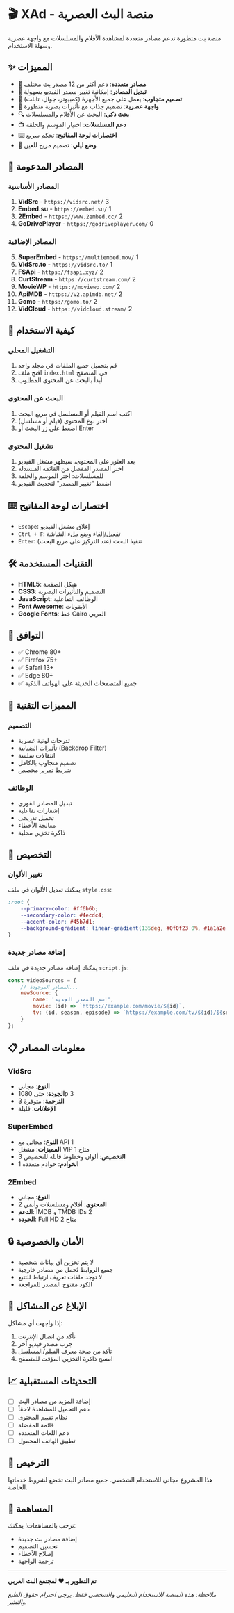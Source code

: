 # 🎬 XAd - منصة البث العصرية

منصة بث متطورة تدعم مصادر متعددة لمشاهدة الأفلام والمسلسلات مع واجهة عصرية وسهلة الاستخدام.

## ✨ المميزات

- 🎯 **مصادر متعددة**: دعم أكثر من 12 مصدر بث مختلف
- 🔄 **تبديل المصادر**: إمكانية تغيير مصدر الفيديو بسهولة
- 📱 **تصميم متجاوب**: يعمل على جميع الأجهزة (كمبيوتر، جوال، تابلت)
- 🎨 **واجهة عصرية**: تصميم جذاب مع تأثيرات بصرية متطورة
- 🔍 **بحث ذكي**: البحث عن الأفلام والمسلسلات
- 📺 **دعم المسلسلات**: اختيار الموسم والحلقة
- ⌨️ **اختصارات لوحة المفاتيح**: تحكم سريع
- 🌙 **وضع ليلي**: تصميم مريح للعين

## 🎥 المصادر المدعومة

### المصادر الأساسية
1. **VidSrc** - `https://vidsrc.net/` <mcreference link="https://vidsrc.net/" index="3">3</mcreference>
2. **Embed.su** - `https://embed.su/` <mcreference link="https://embed.su/" index="1">1</mcreference>
3. **2Embed** - `https://www.2embed.cc/` <mcreference link="https://www.2embed.cc/" index="2">2</mcreference>
4. **GoDrivePlayer** - `https://godriveplayer.com/` <mcreference link="https://godriveplayer.com/" index="0">0</mcreference>

### المصادر الإضافية
5. **SuperEmbed** - `https://multiembed.mov/` <mcreference link="https://www.superembed.stream/" index="1">1</mcreference>
6. **VidSrc.to** - `https://vidsrc.to/` <mcreference link="https://vidsrc.to/" index="1">1</mcreference>
7. **FSApi** - `https://fsapi.xyz/` <mcreference link="https://github.com/AdvithGopinath/LetMeWatch/issues/4" index="2">2</mcreference>
8. **CurtStream** - `https://curtstream.com/` <mcreference link="https://github.com/AdvithGopinath/LetMeWatch/issues/4" index="2">2</mcreference>
9. **MovieWP** - `https://moviewp.com/` <mcreference link="https://github.com/AdvithGopinath/LetMeWatch/issues/4" index="2">2</mcreference>
10. **ApiMDB** - `https://v2.apimdb.net/` <mcreference link="https://github.com/AdvithGopinath/LetMeWatch/issues/4" index="2">2</mcreference>
11. **Gomo** - `https://gomo.to/` <mcreference link="https://github.com/AdvithGopinath/LetMeWatch/issues/4" index="2">2</mcreference>
12. **VidCloud** - `https://vidcloud.stream/` <mcreference link="https://github.com/AdvithGopinath/LetMeWatch/issues/4" index="2">2</mcreference>

## 🚀 كيفية الاستخدام

### التشغيل المحلي
1. قم بتحميل جميع الملفات في مجلد واحد
2. افتح ملف `index.html` في المتصفح
3. ابدأ بالبحث عن المحتوى المطلوب

### البحث عن المحتوى
1. اكتب اسم الفيلم أو المسلسل في مربع البحث
2. اختر نوع المحتوى (فيلم أو مسلسل)
3. اضغط على زر البحث أو Enter

### تشغيل المحتوى
1. بعد العثور على المحتوى، سيظهر مشغل الفيديو
2. اختر المصدر المفضل من القائمة المنسدلة
3. للمسلسلات: اختر الموسم والحلقة
4. اضغط "تغيير المصدر" لتحديث الفيديو

## ⌨️ اختصارات لوحة المفاتيح

- `Escape`: إغلاق مشغل الفيديو
- `Ctrl + F`: تفعيل/إلغاء وضع ملء الشاشة
- `Enter`: تنفيذ البحث (عند التركيز على مربع البحث)

## 🛠️ التقنيات المستخدمة

- **HTML5**: هيكل الصفحة
- **CSS3**: التصميم والتأثيرات البصرية
- **JavaScript**: الوظائف التفاعلية
- **Font Awesome**: الأيقونات
- **Google Fonts**: خط Cairo العربي

## 📱 التوافق

- ✅ Chrome 80+
- ✅ Firefox 75+
- ✅ Safari 13+
- ✅ Edge 80+
- ✅ جميع المتصفحات الحديثة على الهواتف الذكية

## 🎨 المميزات التقنية

### التصميم
- تدرجات لونية عصرية
- تأثيرات الضبابية (Backdrop Filter)
- انتقالات سلسة
- تصميم متجاوب بالكامل
- شريط تمرير مخصص

### الوظائف
- تبديل المصادر الفوري
- إشعارات تفاعلية
- تحميل تدريجي
- معالجة الأخطاء
- ذاكرة تخزين محلية

## 🔧 التخصيص

### تغيير الألوان
يمكنك تعديل الألوان في ملف `style.css`:

```css
:root {
    --primary-color: #ff6b6b;
    --secondary-color: #4ecdc4;
    --accent-color: #45b7d1;
    --background-gradient: linear-gradient(135deg, #0f0f23 0%, #1a1a2e 50%, #16213e 100%);
}
```

### إضافة مصادر جديدة
يمكنك إضافة مصادر جديدة في ملف `script.js`:

```javascript
const videoSources = {
    // المصادر الموجودة...
    newSource: {
        name: 'اسم المصدر الجديد',
        movie: (id) => `https://example.com/movie/${id}`,
        tv: (id, season, episode) => `https://example.com/tv/${id}/${season}/${episode}`
    }
};
```

## 📋 معلومات المصادر

### VidSrc
- **النوع**: مجاني
- **الجودة**: حتى 1080p <mcreference link="https://vidsrc.net/" index="3">3</mcreference>
- **الترجمة**: متوفرة <mcreference link="https://vidsrc.net/" index="3">3</mcreference>
- **الإعلانات**: قليلة

### SuperEmbed
- **النوع**: مجاني مع API <mcreference link="https://www.superembed.stream/" index="1">1</mcreference>
- **المميزات**: مشغل VIP متاح <mcreference link="https://www.superembed.stream/" index="1">1</mcreference>
- **التخصيص**: ألوان وخطوط قابلة للتخصيص <mcreference link="https://github.com/AdvithGopinath/LetMeWatch/issues/4" index="3">3</mcreference>
- **الخوادم**: خوادم متعددة <mcreference link="https://www.superembed.stream/" index="1">1</mcreference>

### 2Embed
- **النوع**: مجاني
- **المحتوى**: أفلام ومسلسلات وأنمي <mcreference link="https://www.2embed.cc/" index="2">2</mcreference>
- **الدعم**: IMDB و TMDB IDs <mcreference link="https://www.2embed.cc/" index="2">2</mcreference>
- **الجودة**: Full HD متاح <mcreference link="https://www.2embed.cc/" index="2">2</mcreference>

## 🔒 الأمان والخصوصية

- لا يتم تخزين أي بيانات شخصية
- جميع الروابط تُحمل من مصادر خارجية
- لا توجد ملفات تعريف ارتباط للتتبع
- الكود مفتوح المصدر للمراجعة

## 🐛 الإبلاغ عن المشاكل

إذا واجهت أي مشاكل:
1. تأكد من اتصال الإنترنت
2. جرب مصدر فيديو آخر
3. تأكد من صحة معرف الفيلم/المسلسل
4. امسح ذاكرة التخزين المؤقت للمتصفح

## 📈 التحديثات المستقبلية

- [ ] إضافة المزيد من مصادر البث
- [ ] دعم التحميل للمشاهدة لاحقاً
- [ ] نظام تقييم المحتوى
- [ ] قائمة المفضلة
- [ ] دعم اللغات المتعددة
- [ ] تطبيق الهاتف المحمول

## 📄 الترخيص

هذا المشروع مجاني للاستخدام الشخصي. جميع مصادر البث تخضع لشروط خدماتها الخاصة.

## 🤝 المساهمة

نرحب بالمساهمات! يمكنك:
- إضافة مصادر بث جديدة
- تحسين التصميم
- إصلاح الأخطاء
- ترجمة الواجهة

---

**تم التطوير بـ ❤️ لمجتمع البث العربي**

*ملاحظة: هذه المنصة للاستخدام التعليمي والشخصي فقط. يرجى احترام حقوق الطبع والنشر.*